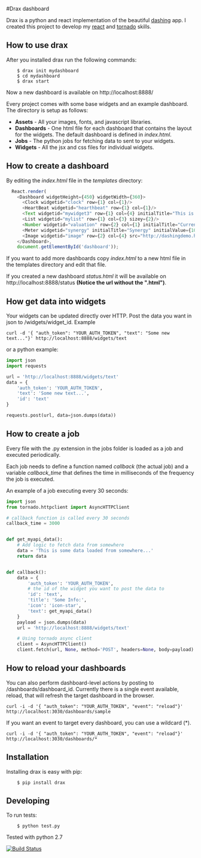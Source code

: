 #Drax dashboard

Drax is a python and react implementation of the beautiful [dashing](http://shopify.github.io/dashing/) app. I created this project to develop my [react](http://facebook.github.io/react/index.html) and  [tornado](http://www.tornadoweb.org/) skills.

## How to use drax
After you installed drax run the following commands:

```
    $ drax init mydashboard
    $ cd mydashboard
    $ drax start
```

Now a new dashboard is available on http://localhost:8888/


Every project comes with some base widgets and an example dashboard. The directory is setup as follows:

* **Assets** - All your images, fonts, and javascript libraries.
* **Dashboards** - One html file for each dashboard that contains the layout for the widgets. The default dashboard is defined in *index.html*.
* **Jobs** - The python jobs for fetching data to sent to your widgets.
* **Widgets** - All the jsx and css files for individual widgets.


## How to create a dashboard
By editing the *index.html* file in the *templates* directory: 

```javascript
  React.render(
    <Dashboard widgetHeight={450} widgetWidth={360}>
      <Clock widgetid="clock" row={1} col={1}/>
      <HeartBeat widgetid="hearthbeat" row={1} col={1}/>
      <Text widgetid="mywidget3" row={1} col={4} initialTitle="This is the title" initialText="This is my initial text...."/>
      <List widgetid="mylist" row={1} col={3} sizey={2}/>
      <Number widgetid="valuation" row={2} col={1} initialTitle="Current valuation" initialInfo="In billions"/>
      <Meter widgetid="synergy" initialTitle="Synergy" initialValue={10} min={0} max={100} row={2} col={2}/>
      <Image widgetid="image" row={2} col={4} src="http://dashingdemo.herokuapp.com/assets/logo.png"/>
    </Dashboard>,
    document.getElementById('dashboard'));
```

If you want to add more dashboards copy *index.html* to a new html file in the templates directory and edit that file.

If you created a new dashboard *status.html* it will be available on http://localhost:8888/status **(Notice the url without the ".html")**.


## How get data into widgets
Your widgets can be updated directly over HTTP. Post the data you want in json to /widgets/widget_id. 
Example

```
curl -d '{ "auth_token": "YOUR_AUTH_TOKEN", "text": "Some new text..."}' http://localhost:8888/widgets/text
```
or a python example:

```python
import json
import requests

url = 'http://localhost:8888/widgets/text'
data = {
    'auth_token': 'YOUR_AUTH_TOKEN',
    'text': 'Some new text...',
    'id': 'text'
}

requests.post(url, data=json.dumps(data))

```

## How to create a job
Every file with the .py extension in the jobs folder is loaded as a job and executed periodically. 

Each job needs to define a function named *callback* (the actual job) and a variable *callback_time* that defines the time in milliseconds of the frequency the job is executed.

An example of a job executing every 30 seconds:
```python
import json
from tornado.httpclient import AsyncHTTPClient

# callback function is called every 30 seconds
callback_time = 3000


def get_myapi_data():
    # Add logic to fetch data from somewhere
    data = 'This is some data loaded from somewhere...'
    return data


def callback():
    data = {
        'auth_token': 'YOUR_AUTH_TOKEN',
        # the id of the widget you want to post the data to
        'id': 'text',
        'title': 'Some Info:',
        'icon': 'icon-star',
        'text': get_myapi_data()
    }
    payload = json.dumps(data)
    url = 'http://localhost:8888/widgets/text'

    # Using tornado async client
    client = AsyncHTTPClient()
    client.fetch(url, None, method='POST', headers=None, body=payload)
```

## How to reload your dashboards

You can also perform dashboard-level actions by posting to /dashboards/dashboard_id. Currently there is a single event available, reload, that will refresh the target dashboard in the browser.

```
curl -i -d '{ "auth_token": "YOUR_AUTH_TOKEN", "event": "reload"}' http://localhost:3030/dashboards/sample
```

If you want an event to target every dashboard, you can use a wildcard (*).

```
curl -i -d '{ "auth_token": "YOUR_AUTH_TOKEN", "event": "reload"}' http://localhost:3030/dashboards/*
```

## Installation
Installing drax is easy with pip:

```
    $ pip install drax
```

## Developing
To run tests:
```
    $ python test.py
```
Tested with python 2.7

[![Build Status](https://travis-ci.org/tax/drax.svg?branch=master)](https://travis-ci.org/tax/drax)